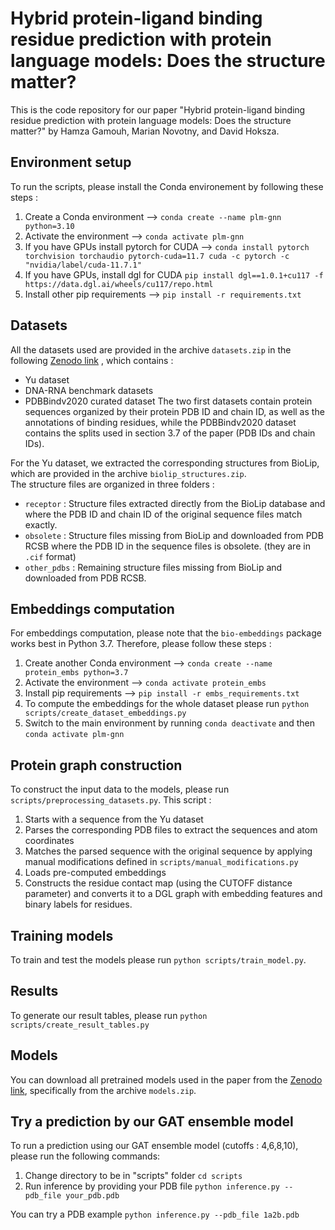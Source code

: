 # Hybrid protein-ligand binding residue prediction with protein language models: Does the structure matter?

This is the code repository for our paper "Hybrid protein-ligand binding residue prediction with protein language models: Does the structure matter?" by Hamza Gamouh, Marian Novotny, and David Hoksza.


## Environment setup
To run the scripts, please install the Conda environement by following these steps :
1. Create a Conda environment --> `conda create --name plm-gnn python=3.10`
2. Activate the environment --> `conda activate plm-gnn`
3. If you have GPUs install pytorch for CUDA --> `conda install pytorch torchvision torchaudio pytorch-cuda=11.7 cuda -c pytorch -c "nvidia/label/cuda-11.7.1"`
4. If you have GPUs, install dgl for CUDA `pip install dgl==1.0.1+cu117 -f https://data.dgl.ai/wheels/cu117/repo.html`
5. Install other pip requirements --> `pip install -r requirements.txt`
   
## Datasets
All the datasets used are provided in the archive `datasets.zip` in the following [Zenodo link](https://doi.org/10.5281/zenodo.15184302) , which contains :
- Yu dataset
- DNA-RNA benchmark datasets
- PDBBindv2020 curated dataset
The two first datasets contain protein sequences organized by their protein PDB ID and chain ID, as well as the annotations of binding residues, while the PDBBindv2020 dataset contains the splits used in section 3.7 of the paper (PDB IDs and chain IDs).

For the Yu dataset, we extracted the corresponding structures from BioLip, which are provided in the archive `biolip_structures.zip`.
<br>
The structure files are organized in three folders :
- `receptor` : Structure files extracted directly from the BioLip database and where the PDB ID and chain ID of the original sequence files match exactly.
- `obsolete` : Structure files missing from BioLip and downloaded from PDB RCSB where the PDB ID in the sequence files is obsolete. (they are in `.cif` format)
- `other_pdbs` : Remaining structure files missing from BioLip and downloaded from PDB RCSB.


## Embeddings computation
For embeddings computation, please note that the `bio-embeddings` package works best in Python 3.7. Therefore, please follow these steps :
1. Create another Conda environment --> `conda create --name protein_embs python=3.7`
2. Activate the environment --> `conda activate protein_embs`
3. Install pip requirements --> `pip install -r embs_requirements.txt`
4. To compute the embeddings for the whole dataset please run `python scripts/create_dataset_embeddings.py`
5. Switch to the main environment by running `conda deactivate` and then `conda activate plm-gnn`

## Protein graph construction
To construct the input data to the models, please run `scripts/preprocessing_datasets.py`. This script :
1. Starts with a sequence from the Yu dataset
2. Parses the corresponding PDB files to extract the sequences and atom coordinates
3. Matches the parsed sequence with the original sequence by applying manual modifications defined in `scripts/manual_modifications.py`
4. Loads pre-computed embeddings
5. Constructs the residue contact map (using the CUTOFF distance parameter) and converts it to a DGL graph with embedding features and binary labels for residues.

## Training models
To train and test the models please run `python scripts/train_model.py`. 

## Results
To generate our result tables, please run  `python scripts/create_result_tables.py`

## Models
You can download all pretrained models used in the paper from the [Zenodo link](https://doi.org/10.5281/zenodo.15184302), specifically from the archive `models.zip`.

## Try a prediction by our GAT ensemble model
To run a prediction using our GAT ensemble model (cutoffs : 4,6,8,10), please run the following commands:
1. Change directory to be in "scripts" folder `cd scripts`
2. Run inference by providing your PDB file `python inference.py --pdb_file your_pdb.pdb`
   
You can try a PDB example `python inference.py --pdb_file 1a2b.pdb` 
